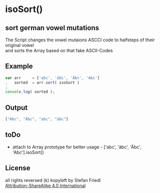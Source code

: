 # isoSort()
## sort german vowel mutations

The Script changes the vowel mutaions ASCCI code to halfsteps of their original vowel  
and sorts the Array based on that fake ASCII-Codes

## Example
```javascript
var arr 	= ['abc', 'äbc', 'Äbc', 'Abc']
,	sorted	= arr.sort( isoSort )
;
console.log( sorted );
```

## Output
```javascript
["Abc", "Äbc", "abc", "äbc"]
```


## toDo
* attach to Array prototype for better usage - ['abc', 'äbc', 'Äbc', 'Abc'].isoSort()

## License
all rights reversed (k) kopyleft by Stefan Friedl  
[Attribution-ShareAlike 4.0 International](http://creativecommons.org/licenses/by-sa/4.0/)
